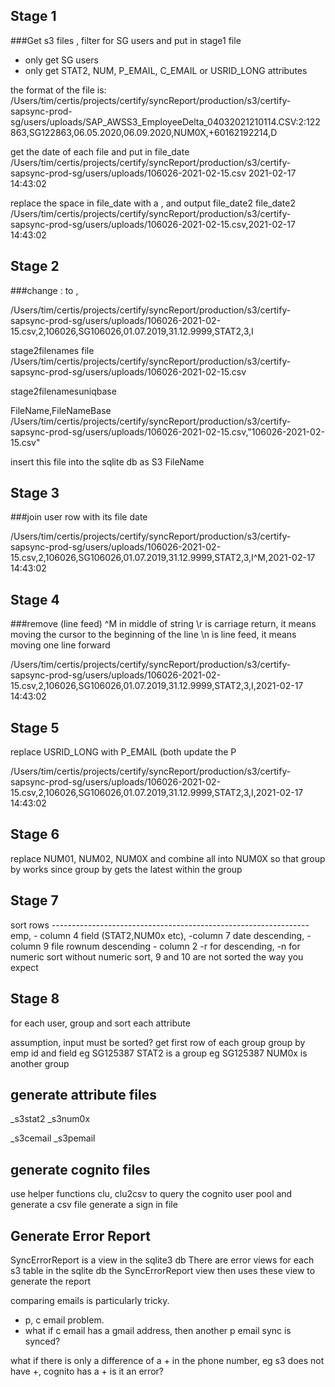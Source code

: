 ## Stage 1
###Get s3 files , filter for SG users and put in stage1 file
* only get SG users
* only get STAT2, NUM, P_EMAIL, C_EMAIL or USRID_LONG attributes

the format of the file is:
/Users/tim/certis/projects/certify/syncReport/production/s3/certify-sapsync-prod-sg/users/uploads/SAP_AWSS3_EmployeeDelta_04032021210114.CSV:2:122863,SG122863,06.05.2020,06.09.2020,NUM0X,+60162192214,D


get the date of each file and put in file_date
/Users/tim/certis/projects/certify/syncReport/production/s3/certify-sapsync-prod-sg/users/uploads/106026-2021-02-15.csv 2021-02-17 14:43:02

replace the space in file_date with a , and output file_date2
file_date2
/Users/tim/certis/projects/certify/syncReport/production/s3/certify-sapsync-prod-sg/users/uploads/106026-2021-02-15.csv,2021-02-17 14:43:02

## Stage 2
###change : to ,

/Users/tim/certis/projects/certify/syncReport/production/s3/certify-sapsync-prod-sg/users/uploads/106026-2021-02-15.csv,2,106026,SG106026,01.07.2019,31.12.9999,STAT2,3,I

stage2filenames file
/Users/tim/certis/projects/certify/syncReport/production/s3/certify-sapsync-prod-sg/users/uploads/106026-2021-02-15.csv

stage2filenamesuniqbase

FileName,FileNameBase
/Users/tim/certis/projects/certify/syncReport/production/s3/certify-sapsync-prod-sg/users/uploads/106026-2021-02-15.csv,"106026-2021-02-15.csv"

insert this file into the sqlite db as S3 FileName

## Stage 3
###join user row with its file date

/Users/tim/certis/projects/certify/syncReport/production/s3/certify-sapsync-prod-sg/users/uploads/106026-2021-02-15.csv,2,106026,SG106026,01.07.2019,31.12.9999,STAT2,3,I^M,2021-02-17 14:43:02

## Stage 4
###remove (line feed) ^M in middle of string
\r is carriage return, it means moving the cursor to the beginning of the line
\n is line feed, it means moving one line forward

/Users/tim/certis/projects/certify/syncReport/production/s3/certify-sapsync-prod-sg/users/uploads/106026-2021-02-15.csv,2,106026,SG106026,01.07.2019,31.12.9999,STAT2,3,I,2021-02-17 14:43:02

## Stage 5
replace USRID_LONG with P_EMAIL (both update the P

/Users/tim/certis/projects/certify/syncReport/production/s3/certify-sapsync-prod-sg/users/uploads/106026-2021-02-15.csv,2,106026,SG106026,01.07.2019,31.12.9999,STAT2,3,I,2021-02-17 14:43:02

## Stage 6

replace NUM01, NUM02, NUM0X and combine all into NUM0X so that group by works
since group by gets the latest within the group

## Stage 7

sort rows ----------------------------------------------------------------
 emp, - column 4
 field (STAT2,NUM0x etc), -column 7
 date descending, - column 9
 file rownum descending - column 2 -r for descending, -n for numeric sort
 without numeric sort, <space>9 and 10 are not sorted the way you expect

 
## Stage 8
for each user, group and sort each attribute

assumption, input must be sorted?
get first row of each group
group by emp id and field
eg SG125387 STAT2 is a group
eg SG125387 NUM0x is another group

## generate attribute files

_s3stat2 
_s3num0x
<!-- * add a + prefix to phone numbers -->
_s3cemail
_s3pemail

## generate cognito files
use helper functions clu, clu2csv to query the cognito user pool and generate a csv file
generate a sign in file

## Generate Error Report

SyncErrorReport is a view in the sqlite3 db
There are error views for each s3 table in the sqlite db
the SyncErrorReport view then uses these view to generate the report

comparing emails is particularly tricky.
* p, c email problem.
* what if c email has a gmail address, then another p email sync is synced?

what if there is only a difference of a + in the phone number, eg s3 does not have +, cognito has a + is it an error?
